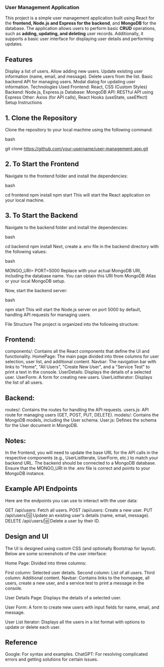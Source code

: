 ### User Management Application
This project is a simple user management application built using React for the **frontend, Node.js and Express for the backend**, and **MongoDB** for the database. The application allows users to perform basic **CRUD** operations, such as **adding, updating, and deleting** user records. Additionally, it supports a basic user interface for displaying user details and performing updates.

## Features
Display a list of users.
Allow adding new users.
Update existing user information (name, email, and message).
Delete users from the list.
Basic backend API for managing users.
Modal dialog for updating user information.
Technologies Used
Frontend: React, CSS (Custom Styles)
Backend: Node.js, Express.js
Database: MongoDB
API: RESTful API using Express
Other: Axios (for API calls), React Hooks (useState, useEffect)
Setup Instructions
## 1. Clone the Repository
Clone the repository to your local machine using the following command:

bash

git clone https://github.com/your-username/user-management-app.git
## 2. To Start the Frontend
Navigate to the frontend folder and install the dependencies:

bash

cd frontend
npm install
npm start
This will start the React application on your local machine.

## 3. To Start the Backend
Navigate to the backend folder and install the dependencies:

bash

cd backend
npm install
Next, create a .env file in the backend directory with the following values:

bash

MONGO_URI=<Your MongoDB URI>
PORT=5000
Replace <Your MongoDB URI> with your actual MongoDB URI, including the database name. You can obtain this URI from MongoDB Atlas or your local MongoDB setup.

Now, start the backend server:

bash

npm start
This will start the Node.js server on port 5000 by default, handling API requests for managing users.

File Structure
The project is organized into the following structure:

## Frontend:
components/: Contains all the React components that define the UI and functionality.
HomePage: The main page divided into three columns for user selection, user list, and additional content.
Navbar: The navigation bar with links to "Home", "All Users", "Create New User", and a "Service Test" to print a text in the console.
UserDetails: Displays the details of a selected user.
UserForm: A form for creating new users.
UserListIterator: Displays the list of all users.
## Backend:
routes/: Contains the routes for handling the API requests.
users.js: API route for managing users (GET, POST, PUT, DELETE).
models/: Contains the MongoDB models, including the User schema.
User.js: Defines the schema for the User document in MongoDB.
## Notes:
In the frontend, you will need to update the base URL for the API calls in the respective components (e.g., UserListIterate, UserForm, etc.) to match your backend URL.
The backend should be connected to a MongoDB database. Ensure that the MONGO_URI in the .env file is correct and points to your MongoDB instance.

## Example API Endpoints
Here are the endpoints you can use to interact with the user data:

GET /api/users: Fetch all users.
POST /api/users: Create a new user.
PUT /api/users/:id: Update an existing user's details (name, email, message).
DELETE /api/users/:id: Delete a user by their ID.

## Design and UI
The UI is designed using custom CSS (and optionally Bootstrap for layout). Below are some screenshots of the user interface:

Home Page: Divided into three columns:

First column: Selected user details.
Second column: List of all users.
Third column: Additional content.
Navbar: Contains links to the homepage, all users, create a new user, and a service test to print a message in the console.

User Details Page: Displays the details of a selected user.

User Form: A form to create new users with input fields for name, email, and message.

User List Iterator: Displays all the users in a list format with options to update or delete each user.

## Reference
Google: For syntax and examples.
ChatGPT: For resolving complicated errors and getting solutions for certain issues.

